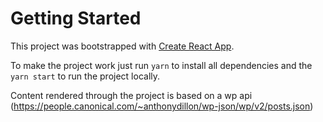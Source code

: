 # Getting Started

This project was bootstrapped with [Create React App](https://github.com/facebook/create-react-app).

To make the project work just run `yarn` to install all dependencies and the `yarn start` to run the project locally.

Content rendered through the project is based on a wp api (https://people.canonical.com/~anthonydillon/wp-json/wp/v2/posts.json)
